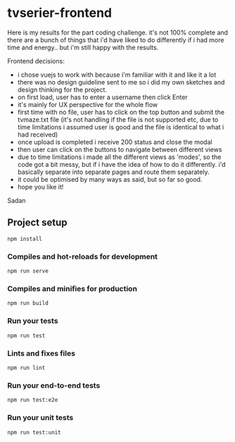 # tvserier-frontend

Here is my results for the part coding challenge. it's not 100% complete and there are a bunch of things that i'd have liked to do differently if i had more time and energy.. but i'm still happy with the results.

Frontend decisions:
- i chose vuejs to work with because i'm familiar with it and like it a lot
- there was no design guideline sent to me so i did my own sketches and design thinking for the project.
- on first load, user has to enter a username then click Enter
- it's mainly for UX perspective for the whole flow
- first time with no file, user has to click on the top button and submit the tvmaze.txt file (it's not handling if the file is not supported etc, due to time limitations i assumed user is good and the file is identical to what i had received)
- once upload is completed i receive 200 status and close the modal
- then user can click on the buttons to navigate between different views
- due to time limitations i made all the different views as 'modes', so the code got a bit messy, but if i have the idea of how to do it differently. i'd basically separate into separate pages and route them separately.
- it could be optimised by many ways as said, but so far so good.
- hope you like it!

Sadan


## Project setup
```
npm install
```

### Compiles and hot-reloads for development
```
npm run serve
```

### Compiles and minifies for production
```
npm run build
```

### Run your tests
```
npm run test
```

### Lints and fixes files
```
npm run lint
```

### Run your end-to-end tests
```
npm run test:e2e
```

### Run your unit tests
```
npm run test:unit
```
